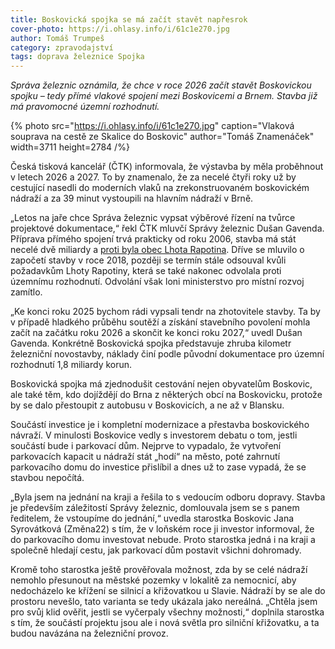 ```yaml
---
title: Boskovická spojka se má začít stavět napřesrok
cover-photo: https://i.ohlasy.info/i/61c1e270.jpg
author: Tomáš Trumpeš
category: zpravodajství
tags: doprava železnice Spojka
---
```


*Správa železnic oznámila, že chce v roce 2026 začít stavět Boskovickou spojku – tedy přímé vlakové spojení mezi Boskovicemi a Brnem. Stavba již má pravomocné územní rozhodnutí.*

{% photo src="https://i.ohlasy.info/i/61c1e270.jpg" caption="Vlaková souprava na cestě ze Skalice do Boskovic" author="Tomáš Znamenáček" width=3711 height=2784 /%}

Česká tisková kancelář (ČTK) informovala, že výstavba by měla proběhnout v letech 2026 a 2027. To by znamenalo, že za necelé čtyři roky už by cestující nasedli do moderních vlaků na zrekonstruovaném boskovickém nádraží a za 39 minut vystoupili na hlavním nádraží v Brně.

„Letos na jaře chce Správa železnic vypsat výběrové řízení na tvůrce projektové dokumentace,“ řekl ČTK mluvčí Správy železnic Dušan Gavenda. Příprava přímého spojení trvá prakticky od roku 2006, stavba má stát necelé dvě miliardy a [proti byla obec Lhota Rapotina](https://ohlasy.info/clanky/2018/03/rozhovor-sedlak.html). Dříve se mluvilo o započetí stavby v roce 2018, později se termín stále odsouval kvůli požadavkům Lhoty Rapotiny, která se také nakonec odvolala proti územnímu rozhodnutí. Odvolání však loni ministerstvo pro místní rozvoj zamítlo.

„Ke konci roku 2025 bychom rádi vypsali tendr na zhotovitele stavby. Ta by v případě hladkého průběhu soutěží a získání stavebního povolení mohla začít na začátku roku 2026 a skončit ke konci roku 2027,“ uvedl Dušan Gavenda. Konkrétně Boskovická spojka představuje zhruba kilometr železniční novostavby, náklady činí podle původní dokumentace pro územní rozhodnutí 1,8 miliardy korun.

Boskovická spojka má zjednodušit cestování nejen obyvatelům Boskovic, ale také těm, kdo dojíždějí do Brna z některých obcí na Boskovicku, protože by se dalo přestoupit z autobusu v Boskovicích, a ne až v Blansku.

Součástí investice je i kompletní modernizace a přestavba boskovického návraží. V minulosti Boskovice vedly s investorem debatu o tom, jestli součástí bude i parkovací dům. Nejprve to vypadalo, že vytvoření parkovacích kapacit u nádraží stát „hodí“ na město, poté zahrnutí parkovacího domu do investice přislíbil a dnes už to zase vypadá, že se stavbou nepočítá.

„Byla jsem na jednání na kraji a řešila to s vedoucím odboru dopravy. Stavba je především záležitostí Správy železnic, domlouvala jsem se s panem ředitelem, že vstoupíme do jednání,“ uvedla starostka Boskovic Jana Syrovátková (Změna22) s tím, že v loňském roce ji investor informoval, že do parkovacího domu investovat nebude. Proto starostka jedná i na kraji a společně hledají cestu, jak parkovací dům postavit všichni dohromady.

Kromě toho starostka ještě prověřovala možnost, zda by se celé nádraží nemohlo přesunout na městské pozemky v lokalitě za nemocnicí, aby nedocházelo ke křížení se silnicí a křižovatkou u Slavie. Nádraží by se ale do prostoru nevešlo, tato varianta se tedy ukázala jako nereálná. „Chtěla jsem pro svůj klid ověřit, jestli se vyčerpaly všechny možnosti,“ doplnila starostka s tím, že součástí projektu jsou ale i nová světla pro silniční křižovatku, a ta budou navázána na železniční provoz.